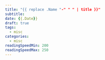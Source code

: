 ```yaml
---
title: "{{ replace .Name "-" " " | title }}"
subtitle:
date: {{.Date}}
draft: true
tags:
  - misc
categories:
  - misc
readingSpeedMin: 200
readingSpeedMax: 250
---
```

